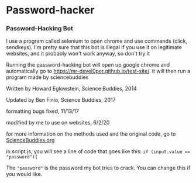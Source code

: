 # Password-hacker

### Password-Hacking Bot

I use a program called selenium to open chrome and use commands (click, sendkeys). I'm pretty sure that this bot is illegal if you use it on legitimate websites, and it probably won't work anyway, so don't try it

Running the password-hacking bot will open up google chrome and automatically go to https://mr-devel0per.github.io/test-site/. it will then run a program made by sciencebuddies

Written by Howard Eglowstein, Science Buddies, 2014

Updated by Ben Finio, Science Buddies, 2017

formatting bugs fixed, 11/13/17

modified by me to use on websites, 6/2/20

for more information on the methods used and the original code, go to [ScienceBuddies.org](https://www.sciencebuddies.org/science-fair-projects/project-ideas/CompSci_p046/computer-science/password-security-how-easily-can-your-password-be-hacked#summary)

in script.js, you will see a line of code that goes like this: ```if (input.value == "password"){```

The ```"password"``` is the password my bot tries to crack. You can change this if you would like.
